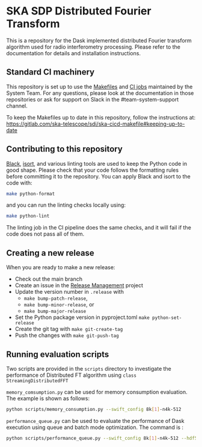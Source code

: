 # SKA SDP Distributed Fourier Transform

This is a repository for the Dask implemented distributed Fourier transform algorithm used for radio interferometry processing. Please refer to the documentation for details and installation instructions.

## Standard CI machinery

This repository is set up to use the
[Makefiles](https://gitlab.com/ska-telescope/sdi/ska-cicd-makefile) and [CI
jobs](https://gitlab.com/ska-telescope/templates-repository) maintained by the
System Team. For any questions, please look at the documentation in those
repositories or ask for support on Slack in the #team-system-support channel.

To keep the Makefiles up to date in this repository, follow the instructions
at: https://gitlab.com/ska-telescope/sdi/ska-cicd-makefile#keeping-up-to-date

## Contributing to this repository

[Black](https://github.com/psf/black), [isort](https://pycqa.github.io/isort/),
and various linting tools are used to keep the Python code in good shape.
Please check that your code follows the formatting rules before committing it
to the repository. You can apply Black and isort to the code with:

```bash
make python-format
```

and you can run the linting checks locally using:

```bash
make python-lint
```

The linting job in the CI pipeline does the same checks, and it will fail if
the code does not pass all of them.

## Creating a new release

When you are ready to make a new release:

  - Check out the main branch
  - Create an issue in the [Release Management](https://jira.skatelescope.org/projects/REL/summary) project
  - Update the version number in `.release` with
    - `make bump-patch-release`,
    - `make bump-minor-release`, or
    - `make bump-major-release`
  - Set the Python package version in pyproject.toml `make python-set-release`
  - Create the git tag with `make git-create-tag`
  - Push the changes with `make git-push-tag`

## Running evaluation scripts

Two scripts are provided in the `scripts` directory to investigate the performance of Distributed FT algorithm 
using `class StreamingDistributedFFT`

`memory_comsumption.py` can be used for memory consumption evaluation. The example is shown as follows:

```bash
python scripts/memory_consumption.py --swift_config 8k[1]-n4k-512
```

`performance_queue.py` can be used to evaluate the performance of Dask execution using queue 
and batch mode optimization. The command is :
```bash
python scripts/performance_queue.py --swift_config 8k[1]-n4k-512 --hdf5_prefix path/to/data